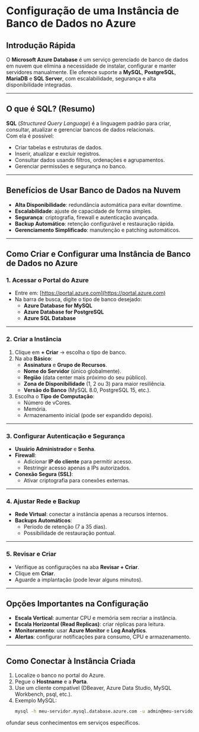 # Configuração de uma Instância de Banco de Dados no Azure

## Introdução Rápida
O **Microsoft Azure Database** é um serviço gerenciado de banco de dados em nuvem que elimina a necessidade de instalar, configurar e manter servidores manualmente. Ele oferece suporte a **MySQL**, **PostgreSQL**, **MariaDB** e **SQL Server**, com escalabilidade, segurança e alta disponibilidade integradas.

---

## O que é SQL? (Resumo)
**SQL** (*Structured Query Language*) é a linguagem padrão para criar, consultar, atualizar e gerenciar bancos de dados relacionais.  
Com ela é possível:
- Criar tabelas e estruturas de dados.
- Inserir, atualizar e excluir registros.
- Consultar dados usando filtros, ordenações e agrupamentos.
- Gerenciar permissões e segurança no banco.

---

## Benefícios de Usar Banco de Dados na Nuvem
- **Alta Disponibilidade**: redundância automática para evitar downtime.
- **Escalabilidade**: ajuste de capacidade de forma simples.
- **Segurança**: criptografia, firewall e autenticação avançada.
- **Backup Automático**: retenção configurável e restauração rápida.
- **Gerenciamento Simplificado**: manutenção e patching automáticos.

---

## Como Criar e Configurar uma Instância de Banco de Dados no Azure

### 1. Acessar o Portal do Azure
- Entre em: [https://portal.azure.com](https://portal.azure.com)
- Na barra de busca, digite o tipo de banco desejado:
  - **Azure Database for MySQL**
  - **Azure Database for PostgreSQL**
  - **Azure SQL Database**

---

### 2. Criar a Instância
1. Clique em **+ Criar** → escolha o tipo de banco.
2. Na aba **Básico**:
   - **Assinatura** e **Grupo de Recursos**.
   - **Nome do Servidor** (único globalmente).
   - **Região** (data center mais próximo do seu público).
   - **Zona de Disponibilidade** (1, 2 ou 3) para maior resiliência.
   - **Versão do Banco** (MySQL 8.0, PostgreSQL 15, etc.).
3. Escolha o **Tipo de Computação**:
   - Número de vCores.
   - Memória.
   - Armazenamento inicial (pode ser expandido depois).

---

### 3. Configurar Autenticação e Segurança
- **Usuário Administrador** e **Senha**.
- **Firewall**:
  - Adicionar **IP do cliente** para permitir acesso.
  - Restringir acesso apenas a IPs autorizados.
- **Conexão Segura (SSL)**:
  - Ativar criptografia para conexões externas.

---

### 4. Ajustar Rede e Backup
- **Rede Virtual**: conectar a instância apenas a recursos internos.
- **Backups Automáticos**:
  - Período de retenção (7 a 35 dias).
  - Possibilidade de restauração pontual.

---

### 5. Revisar e Criar
- Verifique as configurações na aba **Revisar + Criar**.
- Clique em **Criar**.
- Aguarde a implantação (pode levar alguns minutos).

---

## Opções Importantes na Configuração
- **Escala Vertical**: aumentar CPU e memória sem recriar a instância.
- **Escala Horizontal (Read Replicas)**: criar réplicas para leitura.
- **Monitoramento**: usar **Azure Monitor** e **Log Analytics**.
- **Alertas**: configurar notificações para consumo, CPU e armazenamento.

---

## Como Conectar à Instância Criada
1. Localize o banco no portal do Azure.
2. Pegue o **Hostname** e a **Porta**.
3. Use um cliente compatível (DBeaver, Azure Data Studio, MySQL Workbench, psql, etc.).
4. Exemplo MySQL:
   ```bash
   mysql -h meu-servidor.mysql.database.azure.com -u admin@meu-servidor -p
ofundar seus conhecimentos em serviços específicos.
